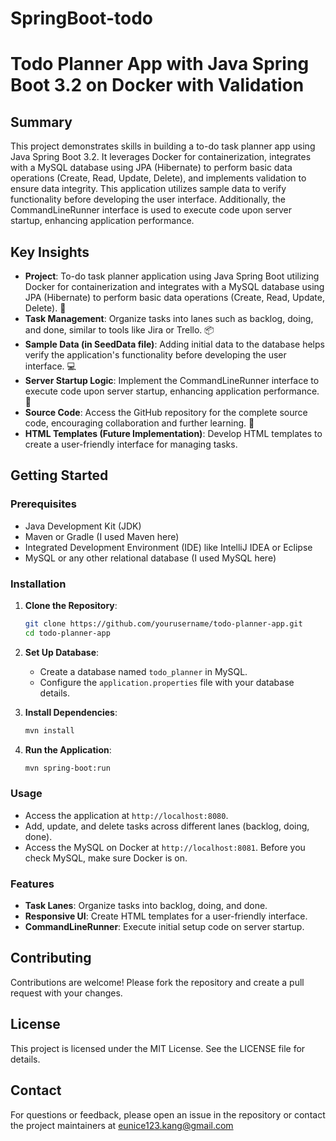 # SpringBoot-todo
# Todo Planner App with Java Spring Boot 3.2 on Docker with Validation

## Summary
This project demonstrates skills in building a to-do task planner app using Java Spring Boot 3.2. It leverages Docker for containerization, integrates with a MySQL database using JPA (Hibernate) to perform basic data operations (Create, Read, Update, Delete), and implements validation to ensure data integrity. This application utilizes sample data to verify functionality before developing the user interface. Additionally, the CommandLineRunner interface is used to execute code upon server startup, enhancing application performance.

## Key Insights
- **Project**: To-do task planner application using Java Spring Boot utilizing Docker for containerization and integrates with a MySQL database using JPA (Hibernate) to perform basic data operations (Create, Read, Update, Delete). 📝
- **Task Management**: Organize tasks into lanes such as backlog, doing, and done, similar to tools like Jira or Trello. 📦
- **Sample Data (in SeedData file)**: Adding initial data to the database helps verify the application's functionality before developing the user interface. 💻
- **Server Startup Logic**: Implement the CommandLineRunner interface to execute code upon server startup, enhancing application performance. 🚀
- **Source Code**: Access the GitHub repository for the complete source code, encouraging collaboration and further learning. 📂
- **HTML Templates (Future Implementation)**: Develop HTML templates to create a user-friendly interface for managing tasks.

## Getting Started

### Prerequisites
- Java Development Kit (JDK)
- Maven or Gradle (I used Maven here)
- Integrated Development Environment (IDE) like IntelliJ IDEA or Eclipse
- MySQL or any other relational database (I used MySQL here)

### Installation
1. **Clone the Repository**:
   ```sh
   git clone https://github.com/yourusername/todo-planner-app.git
   cd todo-planner-app
   ```

2. **Set Up Database**:
   - Create a database named `todo_planner` in MySQL.
   - Configure the `application.properties` file with your database details.

3. **Install Dependencies**:
   ```sh
   mvn install
   ```

4. **Run the Application**:
   ```sh
   mvn spring-boot:run
   ```

### Usage
- Access the application at `http://localhost:8080`.
- Add, update, and delete tasks across different lanes (backlog, doing, done).
- Access the MySQL on Docker at `http://localhost:8081`. Before you check MySQL, make sure Docker is on.

### Features
- **Task Lanes**: Organize tasks into backlog, doing, and done.
- **Responsive UI**: Create HTML templates for a user-friendly interface.
- **CommandLineRunner**: Execute initial setup code on server startup.

## Contributing
Contributions are welcome! Please fork the repository and create a pull request with your changes.

## License
This project is licensed under the MIT License. See the LICENSE file for details.

## Contact
For questions or feedback, please open an issue in the repository or contact the project maintainers at eunice123.kang@gmail.com
